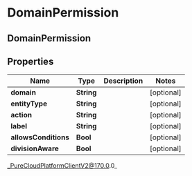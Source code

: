 # DomainPermission

## DomainPermission

## Properties

|Name | Type | Description | Notes|
|------------ | ------------- | ------------- | -------------|
| **domain** | **String** |  | [optional] |
| **entityType** | **String** |  | [optional] |
| **action** | **String** |  | [optional] |
| **label** | **String** |  | [optional] |
| **allowsConditions** | **Bool** |  | [optional] |
| **divisionAware** | **Bool** |  | [optional] |



_PureCloudPlatformClientV2@170.0.0_
